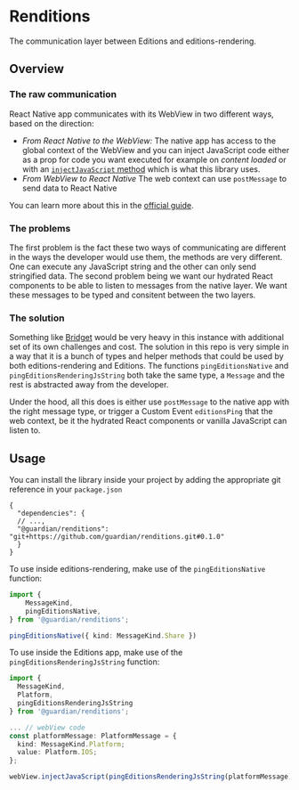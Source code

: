 # Renditions

The communication layer between Editions and editions-rendering.

## Overview

### The raw communication

React Native app communicates with its WebView in two different ways, based on the direction:

- _From React Native to the WebView:_ The native app has access to the global context of the WebView and you can inject JavaScript code either as a prop for code you want executed for example on _content loaded_ or with an [`injectJavaScript` method](https://github.com/react-native-webview/react-native-webview/blob/master/docs/Guide.md#communicating-between-js-and-native) which is what this library uses.
- _From WebView to React Native_ The web context can use `postMessage` to send data to React Native

You can learn more about this in the [official guide](https://github.com/react-native-webview/react-native-webview/blob/master/docs/Guide.md#communicating-between-js-and-native).

### The problems

The first problem is the fact these two ways of communicating are different in the ways the developer would use them, the methods are very different. One can execute any JavaScript string and the other can only send stringified data.
The second problem being we want our hydrated React components to be able to listen to messages from the native layer. We want these messages to be typed and consitent between the two layers.

### The solution

Something like [Bridget](https://github.com/guardian/bridget) would be very heavy in this instance with additional set of its own challenges and cost.
The solution in this repo is very simple in a way that it is a bunch of types and helper methods that could be used by both editions-rendering and Editions.
The functions `pingEditionsNative` and `pingEditionsRenderingJsString` both take the same type, a `Message` and the rest is abstracted away from the developer.

Under the hood, all this does is either use `postMessage` to the native app with the right message type, or trigger a Custom Event `editionsPing` that the web context, be it the hydrated React components or vanilla JavaScript can listen to.

## Usage

You can install the library inside your project by adding the appropriate git reference in your `package.json`

```jsonc
{
  "dependencies": {
  // ...,
  "@guardian/renditions": "git+https://github.com/guardian/renditions.git#0.1.0"
  }
}
```

To use inside editions-rendering, make use of the `pingEditionsNative` function:

```typescript
import {
	MessageKind,
	pingEditionsNative,
} from '@guardian/renditions';

pingEditionsNative({ kind: MessageKind.Share })
```

To use inside the Editions app, make use of the `pingEditionsRenderingJsString` function:

```typescript
import {
  MessageKind,
  Platform,
  pingEditionsRenderingJsString
} from '@guardian/renditions';

... // webView code
const platformMessage: PlatformMessage = {
  kind: MessageKind.Platform;
  value: Platform.IOS;
};

webView.injectJavaScript(pingEditionsRenderingJsString(platformMessage));

```
